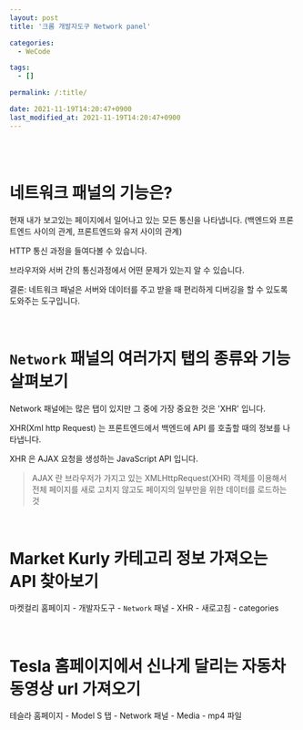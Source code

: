 ```yaml
---
layout: post
title: '크롬 개발자도구 Network panel'

categories:
  - WeCode

tags:
  - []

permalink: /:title/

date: 2021-11-19T14:20:47+0900
last_modified_at: 2021-11-19T14:20:47+0900
---
```


<br>
<br>

# 네트워크 패널의 기능은?

현재 내가 보고있는 페이지에서 일어나고 있는 모든 통신을 나타냅니다. (백엔드와 프론트엔드 사이의 관계, 프론트엔드와 유저 사이의 관계)

HTTP 통신 과정을 들여다볼 수 있습니다.

브라우저와 서버 간의 통신과정에서 어떤 문제가 있는지 알 수 있습니다.

결론: 네트워크 패널은 서버와 데이터를 주고 받을 때 편리하게 디버깅을 할 수 있도록 도와주는 도구입니다.

<br>

# `Network` 패널의 여러가지 탭의 종류와 기능 살펴보기

Network 패널에는 많은 탭이 있지만 그 중에 가장 중요한 것은 'XHR' 입니다.

XHR(Xml http Request) 는 프론트엔드에서 백엔드에 API 를 호출할 때의 정보를 나타냅니다.

XHR 은 AJAX 요청을 생성하는 JavaScript API 입니다.

> AJAX 란 브라우저가 가지고 있는 XMLHttpRequest(XHR) 객체를 이용해서 전체 페이지를 새로 고치지 않고도 페이지의 일부만을 위한 데이터를 로드하는 것

<br>

# Market Kurly 카테고리 정보 가져오는 API 찾아보기

마켓컬리 홈페이지 - 개발자도구 - `Network` 패널 - XHR - 새로고침 - categories

<br>

# Tesla 홈페이지에서 신나게 달리는 자동차 동영상 url 가져오기

테슬라 홈페이지 - Model S 탭 - Network 패널 - Media - mp4 파일

